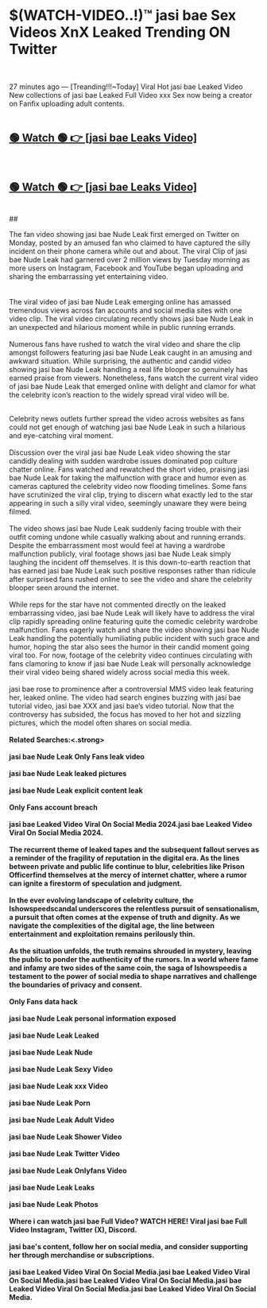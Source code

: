 

# $(WATCH-VIDEO..!)™ jasi bae Sex Videos XnX Leaked Trending ON Twitter<br>
<br>

27 minutes ago — [Treanding!!!~Today] Viral Hot jasi bae Leaked Video New collections of jasi bae Leaked Full Video xxx Sex now being a creator on Fanfix uploading adult contents.
<br>
 <br>

##  <a href="https://clipsfans.site/?title=jasi_bae&ref=git">🟢 Watch 🟢 👉 [jasi bae Leaks Video]</a><br>
  <br>

##  <a href="https://clipsfans.site/?title=jasi_bae&ref=git">🟢 Watch 🟢 👉 [jasi bae Leaks Video]</a><br>
  <br>
  ##
  <br>

The fan video showing jasi bae Nude Leak first emerged on Twitter on Monday, posted by an amused fan who claimed to have captured the silly incident on their phone camera while out and about. The viral Clip of jasi bae Nude Leak had garnered over 2 million views by Tuesday morning as more users on Instagram, Facebook and YouTube began uploading and sharing the embarrassing yet entertaining video.
<br><br>
  <br>
The viral video of jasi bae Nude Leak emerging online has amassed tremendous views across fan accounts and social media sites with one video clip. The viral video circulating recently shows jasi bae Nude Leak in an unexpected and hilarious moment while in public running errands.
<br><br>
Numerous fans have rushed to watch the viral video and share the clip amongst followers featuring jasi bae Nude Leak caught in an amusing and awkward situation. While surprising, the authentic and candid video showing jasi bae Nude Leak handling a real life blooper so genuinely has earned praise from viewers. Nonetheless, fans watch the current viral video of jasi bae Nude Leak that emerged online with delight and clamor for what the celebrity icon’s reaction to the widely spread viral video will be.
<br><br>

Celebrity news outlets further spread the video across websites as fans could not get enough of watching jasi bae Nude Leak in such a hilarious and eye-catching viral moment.
<br><br>
Discussion over the viral jasi bae Nude Leak video showing the star candidly dealing with sudden wardrobe issues dominated pop culture chatter online. Fans watched and rewatched the short video, praising jasi bae Nude Leak for taking the malfunction with grace and humor even as cameras captured the celebrity video now flooding timelines. Some fans have scrutinized the viral clip, trying to discern what exactly led to the star appearing in such a silly viral video, seemingly unaware they were being filmed.
<br><br>
The video shows jasi bae Nude Leak suddenly facing trouble with their outfit coming undone while casually walking about and running errands. Despite the embarrassment most would feel at having a wardrobe malfunction publicly, viral footage shows jasi bae Nude Leak simply laughing the incident off themselves. It is this down-to-earth reaction that has earned jasi bae Nude Leak such positive responses rather than ridicule after surprised fans rushed online to see the video and share the celebrity blooper seen around the internet.
<br><br>
While reps for the star have not commented directly on the leaked embarrassing video, jasi bae Nude Leak will likely have to address the viral clip rapidly spreading online featuring quite the comedic celebrity wardrobe malfunction. Fans eagerly watch and share the video showing jasi bae Nude Leak handling the potentially humiliating public incident with such grace and humor, hoping the star also sees the humor in their candid moment going viral too. For now, footage of the celebrity video continues circulating with fans clamoring to know if jasi bae Nude Leak will personally acknowledge their viral video being shared widely across social media this week.
<br><br>
jasi bae rose to prominence after a controversial MMS video leak featuring her, leaked online. The video had search engines buzzing with jasi bae tutorial video, jasi bae XXX and jasi bae’s video tutorial. Now that the controversy has subsided, the focus has moved to her hot and sizzling pictures, which the model often shares on social media.
<br><br>
<strong>Related Searches:<.strong>
<br><br>
jasi bae Nude Leak Only Fans leak video
<br><br>
jasi bae Nude Leak leaked pictures
<br><br>
jasi bae Nude Leak explicit content leak
<br><br>
Only Fans account breach
<br><br>
jasi bae Leaked Video Viral On Social Media 2024.jasi bae Leaked Video Viral On Social Media 2024.
<br><br>
The recurrent theme of leaked tapes and the subsequent fallout serves as a reminder of the fragility of reputation in the digital era. As the lines between private and public life continue to blur, celebrities like Prison Officerfind themselves at the mercy of internet chatter, where a rumor can ignite a firestorm of speculation and judgment.
<br><br>
In the ever evolving landscape of celebrity culture, the Ishowspeedscandal underscores the relentless pursuit of sensationalism, a pursuit that often comes at the expense of truth and dignity. As we navigate the complexities of the digital age, the line between entertainment and exploitation remains perilously thin.
<br><br>
As the situation unfolds, the truth remains shrouded in mystery, leaving the public to ponder the authenticity of the rumors. In a world where fame and infamy are two sides of the same coin, the saga of Ishowspeedis a testament to the power of social media to shape narratives and challenge the boundaries of privacy and consent.
<br><br>
Only Fans data hack
<br><br>
jasi bae Nude Leak personal information exposed
<br><br>
jasi bae Nude Leak Leaked
<br><br>
jasi bae Nude Leak Nude
<br><br>
jasi bae Nude Leak Sexy Video
<br><br>
jasi bae Nude Leak xxx Video
<br><br>
jasi bae Nude Leak Porn
<br><br>
jasi bae Nude Leak Adult Video
<br><br>
jasi bae Nude Leak Shower Video
<br><br>
jasi bae Nude Leak Twitter Video
<br><br>
jasi bae Nude Leak Onlyfans Video
<br><br>
jasi bae Nude Leak Leaks
<br><br>
jasi bae Nude Leak Photos
<br><br>
Where i can watch jasi bae Full Video? WATCH HERE! Viral jasi bae Full Video Instagram, Twitter (X), Discord.
<br><br>
jasi bae's content, follow her on social media, and consider supporting her through merchandise or subscriptions.
<br><br>
jasi bae Leaked Video Viral On Social Media.jasi bae Leaked Video Viral On Social Media.jasi bae Leaked Video Viral On Social Media.jasi bae Leaked Video Viral On Social Media.jasi bae Leaked Video Viral On Social Media.
